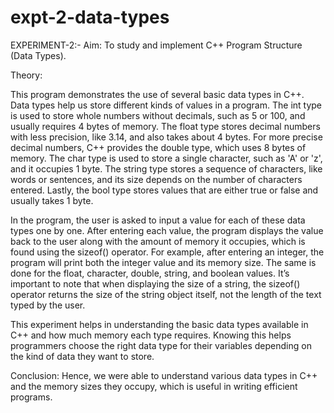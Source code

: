 # expt-2-data-types
EXPERIMENT-2:-
Aim: To study and implement C++ Program Structure (Data Types).

Theory:

This program demonstrates the use of several basic data types in C++. Data types help us store different kinds of values in a program. The int type is used to store whole numbers without decimals, such as 5 or 100, and usually requires 4 bytes of memory. The float type stores decimal numbers with less precision, like 3.14, and also takes about 4 bytes. For more precise decimal numbers, C++ provides the double type, which uses 8 bytes of memory. The char type is used to store a single character, such as 'A' or 'z', and it occupies 1 byte. The string type stores a sequence of characters, like words or sentences, and its size depends on the number of characters entered. Lastly, the bool type stores values that are either true or false and usually takes 1 byte.

In the program, the user is asked to input a value for each of these data types one by one. After entering each value, the program displays the value back to the user along with the amount of memory it occupies, which is found using the sizeof() operator. For example, after entering an integer, the program will print both the integer value and its memory size. The same is done for the float, character, double, string, and boolean values. It’s important to note that when displaying the size of a string, the sizeof() operator returns the size of the string object itself, not the length of the text typed by the user.

This experiment helps in understanding the basic data types available in C++ and how much memory each type requires. Knowing this helps programmers choose the right data type for their variables depending on the kind of data they want to store.

Conclusion:
Hence, we were able to understand various data types in C++ and the memory sizes they occupy, which is useful in writing efficient programs.

